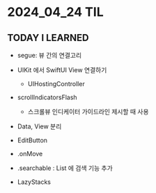 # 2024_04_24 TIL

## TODAY I LEARNED
- segue: 뷰 간의 연결고리
- UIKit 에서 SwiftUI View 연결하기
    - UIHostingController

- scrollIndicatorsFlash
    - 스크롤뷰 인디케이터 가이드라인 제시할 때 사용

- Data, View 분리

- EditButton
- .onMove

- .searchable : List 에 검색 기능 추가

- LazyStacks